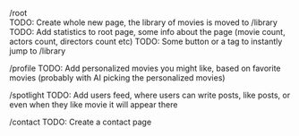 /root   
    TODO: Create whole new page, the library of movies is moved to /library
    TODO: Add statistics to root page, some info about the page (movie count, actors count, directors count etc)
    TODO: Some button or a tag to instantly jump to /library

/profile
    TODO: Add personalized movies you might like, based on favorite movies (probably with AI picking the personalized movies)

/spotlight
    TODO: Add users feed, where users can write posts, like posts, or even when they like movie it will appear there

/contact
    TODO: Create a contact page